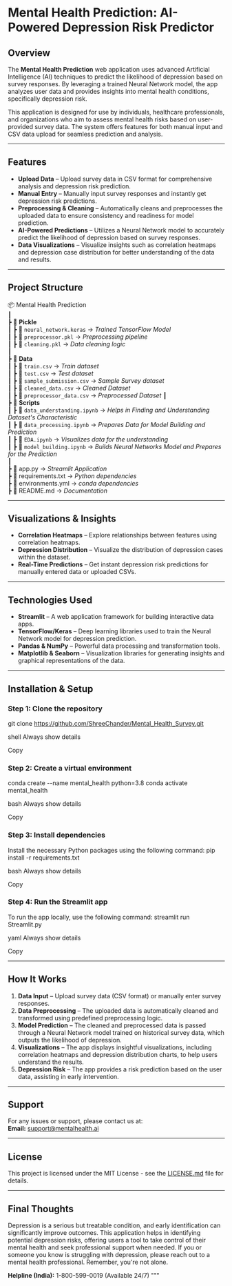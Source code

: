 # Mental Health Prediction: AI-Powered Depression Risk Predictor

## Overview

The **Mental Health Prediction** web application uses advanced Artificial Intelligence (AI) techniques to predict the likelihood of depression based on survey responses. By leveraging a trained Neural Network model, the app analyzes user data and provides insights into mental health conditions, specifically depression risk.

This application is designed for use by individuals, healthcare professionals, and organizations who aim to assess mental health risks based on user-provided survey data. The system offers features for both manual input and CSV data upload for seamless prediction and analysis.

---

## Features

- **Upload Data** – Upload survey data in CSV format for comprehensive analysis and depression risk prediction.
- **Manual Entry** – Manually input survey responses and instantly get depression risk predictions.
- **Preprocessing & Cleaning** – Automatically cleans and preprocesses the uploaded data to ensure consistency and readiness for model prediction.
- **AI-Powered Predictions** – Utilizes a Neural Network model to accurately predict the likelihood of depression based on survey responses.
- **Data Visualizations** – Visualize insights such as correlation heatmaps and depression case distribution for better understanding of the data and results.

---

## Project Structure
📦 Mental Health Prediction  
┃   
┣ 📂 **Pickle**   
┃  ┣ 📜 `neural_network.keras` -> *Trained TensorFlow Model*  
┃  ┣ 📜 `preprocessor.pkl` -> *Preprocessing pipeline*  
┃  ┣ 📜 `cleaning.pkl` -> *Data cleaning logic*  
┃  
┣ 📂 **Data**   
┃  ┣ 📜 `train.csv` -> *Train dataset*  
┃  ┣ 📜 `test.csv` -> *Test dataset*  
┃  ┣ 📜 `sample_submission.csv` -> *Sample Survey dataset*  
┃  ┣ 📜 `cleaned_data.csv` -> *Cleaned Dataset*  
┃  ┣ 📜 `preprocessor_data.csv` -> *Preprocessed Dataset* 
┃  
┣ 📂 **Scripts**   
┃  ┣ 📜 `data_understanding.ipynb` -> *Helps in Finding and Understanding Dataset's Characteristic*  
┃  ┣ 📜 `data_processing.ipynb` -> *Prepares Data for Model Building and Prediction*   
┃  ┣ 📜 `EDA.ipynb` -> *Visualizes data for the understanding*  
┃  ┣ 📜 `model_building.ipynb` -> *Builds Neural Networks Model and Prepares for the Prediction*  
┃  
┣ 📜 app.py -> *Streamlit Application*  
┣ 📜 requirements.txt -> *Python dependencies*    
┣ 📜 environments.yml -> *conda dependencies*   
┣ 📜 README.md -> *Documentation*   


---

## Visualizations & Insights

- **Correlation Heatmaps** – Explore relationships between features using correlation heatmaps.
- **Depression Distribution** – Visualize the distribution of depression cases within the dataset.
- **Real-Time Predictions** – Get instant depression risk predictions for manually entered data or uploaded CSVs.

---

## Technologies Used

- **Streamlit** – A web application framework for building interactive data apps.
- **TensorFlow/Keras** – Deep learning libraries used to train the Neural Network model for depression prediction.
- **Pandas & NumPy** – Powerful data processing and transformation tools.
- **Matplotlib & Seaborn** – Visualization libraries for generating insights and graphical representations of the data.

---

## Installation & Setup

### Step 1: Clone the repository
git clone https://github.com/ShreeChander/Mental_Health_Survey.git

shell
Always show details

Copy

### Step 2: Create a virtual environment
conda create --name mental_health python=3.8 conda activate mental_health

bash
Always show details

Copy

### Step 3: Install dependencies
Install the necessary Python packages using the following command:
pip install -r requirements.txt

bash
Always show details

Copy

### Step 4: Run the Streamlit app
To run the app locally, use the following command:
streamlit run Streamlit.py

yaml
Always show details

Copy

---

## How It Works

1. **Data Input** – Upload survey data (CSV format) or manually enter survey responses.
2. **Data Preprocessing** – The uploaded data is automatically cleaned and transformed using predefined preprocessing logic.
3. **Model Prediction** – The cleaned and preprocessed data is passed through a Neural Network model trained on historical survey data, which outputs the likelihood of depression.
4. **Visualizations** – The app displays insightful visualizations, including correlation heatmaps and depression distribution charts, to help users understand the results.
5. **Depression Risk** – The app provides a risk prediction based on the user data, assisting in early intervention.

---

## Support

For any issues or support, please contact us at:  
**Email:** support@mentalhealth.ai

---

## License

This project is licensed under the MIT License - see the [LICENSE.md](LICENSE.md) file for details.

---

## Final Thoughts

Depression is a serious but treatable condition, and early identification can significantly improve outcomes. This application helps in identifying potential depression risks, offering users a tool to take control of their mental health and seek professional support when needed. If you or someone you know is struggling with depression, please reach out to a mental health professional. Remember, you're not alone.

**Helpline (India):** 1-800-599-0019 (Available 24/7)
"""